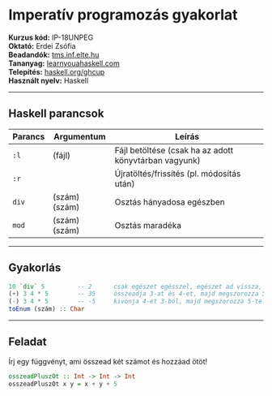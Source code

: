 # Imperatív programozás gyakorlat

**Kurzus kód:** IP-18UNPEG  
**Oktató:** Erdei Zsófia  
**Beadandók:** [tms.inf.elte.hu](https://tms.inf.elte.hu)  
**Tananyag:** [learnyouahaskell.com](http://learnyouahaskell.com)  
**Telepítés:** [haskell.org/ghcup](https://www.haskell.org/ghcup/)  
**Használt nyelv:** Haskell

---

## Haskell parancsok

| Parancs      | Argumentum      | Leírás                                               |
|--------------|-----------------|------------------------------------------------------|
| `:l`         | (fájl)          | Fájl betöltése (csak ha az adott könyvtárban vagyunk)|
| `:r`         |                 | Újratöltés/frissítés (pl. módosítás után)            |
| `div`        | (szám) (szám)   | Osztás hányadosa egészben                            |
| `mod`        | (szám) (szám)   | Osztás maradéka                                      |

---

## Gyakorlás

```haskell
10 `div` 5         -- 2      csak egészet egésszel, egészet ad vissza, könnyen olvasható
(+) 3 4 * 5        -- 35     összeadja 3-at és 4-et, majd megszorozza 5-tel
(-) 3 4 * 5        -- -5     kivonja 4-et 3-ból, majd megszorozza 5-tel
toEnum (szám) :: Char
```

---

## Feladat

Írj egy függvényt, ami összead két számot és hozzáad ötöt!

```haskell
osszeadPluszOt :: Int -> Int -> Int
osszeadPluszOt x y = x + y + 5
```
